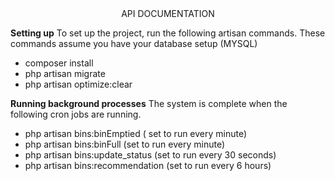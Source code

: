 <center>API DOCUMENTATION</center>

**Setting up**
To set up the project, run the following artisan commands.
These commands assume you have your database setup (MYSQL)

- composer install
- php artisan migrate
- php artisan optimize:clear


**Running background processes**
The system is complete when the following cron jobs are running.

- php artisan bins:binEmptied ( set to run every minute)
- php artisan bins:binFull (set to run every minute)
- php artisan bins:update_status (set to run every 30 seconds)
- php artisan bins:recommendation (set to run every 6 hours)


